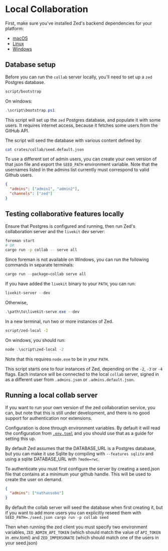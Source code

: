# Local Collaboration

First, make sure you've installed Zed's backend dependencies for your platform:

- [macOS](./macos.md#backend-dependencies)
- [Linux](./linux.md#backend-dependencies)
- [Windows](./windows.md#backend-dependencies)

## Database setup

Before you can run the `collab` server locally, you'll need to set up a `zed` Postgres database.

```sh
script/bootstrap
```

On windows:

```powershell
.\script\bootstrap.ps1
```

This script will set up the `zed` Postgres database, and populate it with some users. It requires internet access, because it fetches some users from the GitHub API.

The script will seed the database with various content defined by:

```sh
cat crates/collab/seed.default.json
```

To use a different set of admin users, you can create your own version of that json file and export the `SEED_PATH` environment variable. Note that the usernames listed in the admins list currently must correspond to valid Github users.

```json
{
  "admins": ["admin1", "admin2"],
  "channels": ["zed"]
}
```

## Testing collaborative features locally

Ensure that Postgres is configured and running, then run Zed's collaboration server and the `livekit` dev server:

```sh
foreman start
# OR
cargo run -p collab -- serve all
```

Since foreman is not available on Windows, you can run the following commands in separate terminals:

```powershell
cargo run --package=collab serve all
```

If you have added the `livekit` binary to your `PATH`, you can run:

```powershell
livekit-server --dev
```

Otherwise,

```powershell
.\path\to\livekit-serve.exe --dev
```

In a new terminal, run two or more instances of Zed.

```sh
script/zed-local -2
```

On windows, you should run:

```powershell
node .\script\zed-local -2
```

Note that this requires `node.exe` to be in your `PATH`.

This script starts one to four instances of Zed, depending on the `-2`, `-3` or `-4` flags. Each instance will be connected to the local `collab` server, signed in as a different user from `.admins.json` or `.admins.default.json`.

## Running a local collab server

If you want to run your own version of the zed collaboration service, you can, but note that this is still under development, and there is no good support for authentication nor extensions.

Configuration is done through environment variables. By default it will read the configuration from [`.env.toml`](https://github.com/zed-industries/zed/blob/main/crates/collab/.env.toml) and you should use that as a guide for setting this up.

By default Zed assumes that the DATABASE_URL is a Postgres database, but you can make it use Sqlite by compiling with `--features sqlite` and using a sqlite DATABASE_URL with `?mode=rwc`.

To authenticate you must first configure the server by creating a seed.json file that contains at a minimum your github handle. This will be used to create the user on demand.

```json
{
  "admins": ["nathansobo"]
}
```

By default the collab server will seed the database when first creating it, but if you want to add more users you can explicitly reseed them with `SEED_PATH=./seed.json cargo run -p collab seed`

Then when running the zed client you must specify two environment variables, `ZED_ADMIN_API_TOKEN` (which should match the value of `API_TOKEN` in .env.toml) and `ZED_IMPERSONATE` (which should match one of the users in your seed.json)
